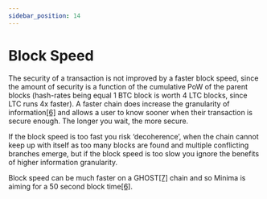 ```yaml
---
sidebar_position: 14
---
```


# Block Speed

The security of a transaction is not improved by a faster block speed, since the amount of security is a function of the cumulative PoW of the parent blocks (hash-rates being equal 1 BTC block is worth 4 LTC blocks, since LTC runs 4x faster). A faster chain does increase the granularity of information[[6]](/docs/learn/minimawhitepaper/specialthanksto) and allows a user to know sooner when their transaction is secure enough. The longer you wait, the more secure.

If the block speed is too fast you risk ‘decoherence’, when the chain cannot keep up with itself as too many blocks are found and multiple conflicting branches emerge, but if the block speed is too slow you ignore the benefits of higher information granularity. 

Block speed can be much faster on a GHOST[[7]](/docs/learn/minimawhitepaper/specialthanksto) chain and so Minima is aiming for a 50 second block time[[6]](/docs/learn/minimawhitepaper/specialthanksto).





